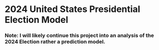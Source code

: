 # 2024 United States Presidential Election Model
### Note: I will likely continue this project into an analysis of the 2024 Election rather a prediction model.